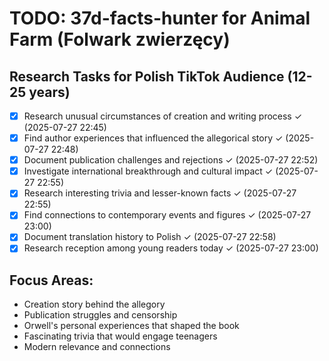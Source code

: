 # TODO: 37d-facts-hunter for Animal Farm (Folwark zwierzęcy)

## Research Tasks for Polish TikTok Audience (12-25 years)

- [x] Research unusual circumstances of creation and writing process ✓ (2025-07-27 22:45)
- [x] Find author experiences that influenced the allegorical story ✓ (2025-07-27 22:48)
- [x] Document publication challenges and rejections ✓ (2025-07-27 22:52)
- [x] Investigate international breakthrough and cultural impact ✓ (2025-07-27 22:55)
- [x] Research interesting trivia and lesser-known facts ✓ (2025-07-27 22:55)
- [x] Find connections to contemporary events and figures ✓ (2025-07-27 23:00)
- [x] Document translation history to Polish ✓ (2025-07-27 22:58)
- [x] Research reception among young readers today ✓ (2025-07-27 23:00)

## Focus Areas:
- Creation story behind the allegory
- Publication struggles and censorship
- Orwell's personal experiences that shaped the book
- Fascinating trivia that would engage teenagers
- Modern relevance and connections